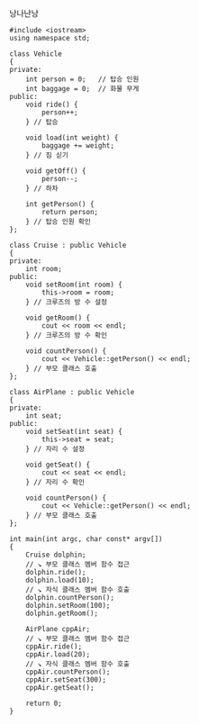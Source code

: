 낭나난낭

    #include <iostream>
    using namespace std;
    
    class Vehicle
    {
    private:
        int person = 0;   // 탑승 인원
        int baggage = 0;  // 화물 무게
    public:
        void ride() {
            person++;
        } // 탑승
    
        void load(int weight) {
            baggage += weight;
        } // 짐 싣기
    
        void getOff() {
            person--;
        } // 하차
    
        int getPerson() {
            return person;
        } // 탑승 인원 확인
    };
    
    class Cruise : public Vehicle
    {
    private:
        int room;
    public:
        void setRoom(int room) {
            this->room = room;
        } // 크루즈의 방 수 설정
    
        void getRoom() {
            cout << room << endl;
        } // 크루즈의 방 수 확인
    
        void countPerson() {
            cout << Vehicle::getPerson() << endl;
        } // 부모 클래스 호출
    };
    
    class AirPlane : public Vehicle
    {
    private:
        int seat;
    public:
        void setSeat(int seat) {
            this->seat = seat;
        } // 자리 수 설정
    
        void getSeat() {
            cout << seat << endl;
        } // 자리 수 확인
    
        void countPerson() {
            cout << Vehicle::getPerson() << endl;
        } // 부모 클래스 호출
    };
    
    int main(int argc, char const* argv[])
    {
        Cruise dolphin;
        // ↘ 부모 클래스 멤버 함수 접근
        dolphin.ride();
        dolphin.load(10);
        // ↘ 자식 클래스 멤버 함수 호출
        dolphin.countPerson();
        dolphin.setRoom(100);
        dolphin.getRoom();
    
        AirPlane cppAir;
        // ↘ 부모 클래스 멤버 함수 접근
        cppAir.ride();
        cppAir.load(20);
        // ↘ 자식 클래스 멤버 함수 호출
        cppAir.countPerson();
        cppAir.setSeat(300);
        cppAir.getSeat();
    
        return 0;
    }
